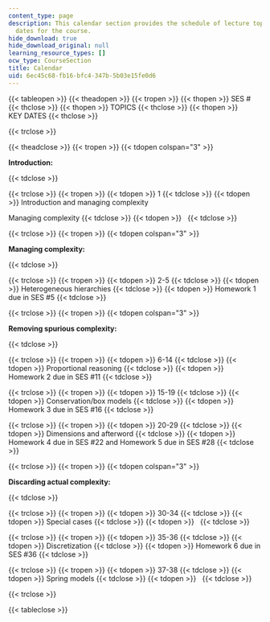 ```yaml
---
content_type: page
description: This calendar section provides the schedule of lecture topics and key
  dates for the course.
hide_download: true
hide_download_original: null
learning_resource_types: []
ocw_type: CourseSection
title: Calendar
uid: 6ec45c68-fb16-bfc4-347b-5b03e15fe0d6
---
```


{{< tableopen >}}
{{< theadopen >}}
{{< tropen >}}
{{< thopen >}}
SES #
{{< thclose >}}
{{< thopen >}}
TOPICS
{{< thclose >}}
{{< thopen >}}
KEY DATES
{{< thclose >}}

{{< trclose >}}

{{< theadclose >}}
{{< tropen >}}
{{< tdopen colspan="3" >}}


**Introduction:**


{{< tdclose >}}

{{< trclose >}}
{{< tropen >}}
{{< tdopen >}}
1
{{< tdclose >}}
{{< tdopen >}}
Introduction and managing complexity  
  
Managing complexity
{{< tdclose >}}
{{< tdopen >}}
 
{{< tdclose >}}

{{< trclose >}}
{{< tropen >}}
{{< tdopen colspan="3" >}}


**Managing complexity:**


{{< tdclose >}}

{{< trclose >}}
{{< tropen >}}
{{< tdopen >}}
2-5
{{< tdclose >}}
{{< tdopen >}}
Heterogeneous hierarchies
{{< tdclose >}}
{{< tdopen >}}
Homework 1 due in SES #5
{{< tdclose >}}

{{< trclose >}}
{{< tropen >}}
{{< tdopen colspan="3" >}}


**Removing spurious complexity:**


{{< tdclose >}}

{{< trclose >}}
{{< tropen >}}
{{< tdopen >}}
6-14
{{< tdclose >}}
{{< tdopen >}}
Proportional reasoning
{{< tdclose >}}
{{< tdopen >}}
Homework 2 due in SES #11
{{< tdclose >}}

{{< trclose >}}
{{< tropen >}}
{{< tdopen >}}
15-19
{{< tdclose >}}
{{< tdopen >}}
Conservation/box models
{{< tdclose >}}
{{< tdopen >}}
Homework 3 due in SES #16
{{< tdclose >}}

{{< trclose >}}
{{< tropen >}}
{{< tdopen >}}
20-29
{{< tdclose >}}
{{< tdopen >}}
Dimensions and afterword
{{< tdclose >}}
{{< tdopen >}}
Homework 4 due in SES #22 and Homework 5 due in SES #28
{{< tdclose >}}

{{< trclose >}}
{{< tropen >}}
{{< tdopen colspan="3" >}}


**Discarding actual complexity:**


{{< tdclose >}}

{{< trclose >}}
{{< tropen >}}
{{< tdopen >}}
30-34
{{< tdclose >}}
{{< tdopen >}}
Special cases
{{< tdclose >}}
{{< tdopen >}}
 
{{< tdclose >}}

{{< trclose >}}
{{< tropen >}}
{{< tdopen >}}
35-36
{{< tdclose >}}
{{< tdopen >}}
Discretization
{{< tdclose >}}
{{< tdopen >}}
Homework 6 due in SES #36
{{< tdclose >}}

{{< trclose >}}
{{< tropen >}}
{{< tdopen >}}
37-38
{{< tdclose >}}
{{< tdopen >}}
Spring models
{{< tdclose >}}
{{< tdopen >}}
 
{{< tdclose >}}

{{< trclose >}}

{{< tableclose >}}
